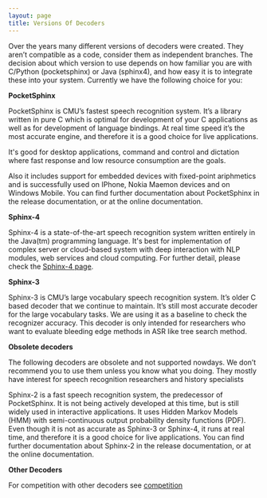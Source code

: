 ```yaml
---
layout: page 
title: Versions Of Decoders
---
```


Over the years many different versions of decoders were created. They aren’t 
compatible as a code, consider 
them as independent branches. The decision about which version to use depends 
on how familiar you are with 
C/Python (pocketsphinx) or Java (sphinx4), and how easy it is to integrate 
these into your system. Currently
 we have the following choice for you:

**PocketSphinx**

PocketSphinx is CMU’s fastest speech recognition system. It’s a library written 
in pure C which is 
optimal for development of your C applications as well as for development of 
language bindings. At 
real time speed it’s the most accurate engine, and therefore it is a good 
choice for live applications.

It's good for desktop applications, command and control and dictation where 
fast response and low resource
consumption are the goals.

Also it includes support for embedded devices with fixed-point ariphmetics and 
is successfully used on 
IPhone, Nokia Maemon devices and on Windows Mobile. You can find further 
documentation about PocketSphinx 
in the release documentation, or at the online documentation.

**Sphinx-4**

Sphinx-4 is a state-of-the-art speech recognition system written entirely in 
the Java(tm) programming language. 
It's best for implementation of complex server or cloud-based system with deep 
interaction with NLP modules, web services and cloud computing. For further 
detail, please check the [ Sphinx-4 
page](http://cmusphinx.github.io/sphinx4 ).

**Sphinx-3**

Sphinx-3 is CMU’s large vocabulary speech recognition system. It’s older C 
based decoder that we 
continue to maintain. It’s still most accurate decoder for the large vocabulary 
tasks. We are using it as a baseline to check the recognizer accuracy. This 
decoder is only intended for researchers who want to evaluate bleeding edge 
methods in ASR like tree search method.


**Obsolete decoders**

The following decoders are obsolete and not supported nowdays. We don’t 
recommend you to use them unless you 
know what you doing. They mostly have interest for speech recognition 
researchers and history specialists

Sphinx-2 is a fast speech recognition system, the predecessor of PocketSphinx. 
It is not being actively 
developed at this time, but is still widely used in interactive applications. 
It uses Hidden Markov Models 
(HMM) with semi-continuous output probability density functions (PDF). Even 
though it is not as accurate as
Sphinx-3 or Sphinx-4, it runs at real time, and therefore it is a good choice 
for live applications. You 
can find further documentation about Sphinx-2 in the release documentation, or 
at the online documentation.

**Other Decoders**

For competition with other decoders see [competition](/wiki/competition)

